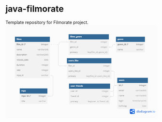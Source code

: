 # java-filmorate
Template repository for Filmorate project.
![ER-diagram](/src/main/resources/ER-diagram.png)